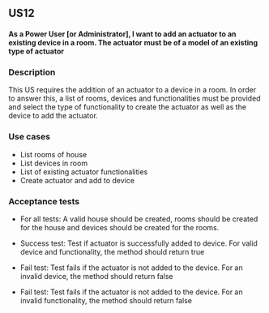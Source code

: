 ## US12
#### As a Power User [or Administrator], I want to add an actuator to an existing device in a room. The actuator must be of a model of an existing type of actuator

### Description
This US requires the addition of an actuator to a device in a room. In order to answer this, a list of rooms, devices and functionalities must be provided and select the type of functionality to create the actuator as well as the device to add the actuator.

### Use cases
- List rooms of house
- List devices in room
- List of existing actuator functionalities
- Create actuator and add to device


### Acceptance tests
- For all tests: A valid house should be created, rooms should be created for the house and devices should be created for the rooms.


- Success test: Test if actuator is successfully added to device. For valid device and functionality, the method should return true
- Fail test: Test fails if the actuator is not added to the device. For an invalid device, the method should return false
- Fail test: Test fails if the actuator is not added to the device. For an invalid functionality, the method should return false

